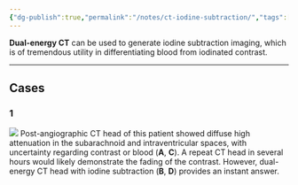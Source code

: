 ```yaml
---
{"dg-publish":true,"permalink":"/notes/ct-iodine-subtraction/","tags":["CT","contrast","iodine"],"created":"2023-09-02T17:45:06.696-07:00","updated":"2023-09-21T13:40:44.736-07:00"}
---
```


**Dual-energy CT** can be used to generate iodine subtraction imaging, which is of tremendous utility in differentiating blood from iodinated contrast.

---

## Cases

### 1

![](https://i.imgur.com/1ouJ0xB.jpg)
Post-angiographic CT head of this patient showed diffuse high attenuation in the subarachnoid and intraventricular spaces, with uncertainty regarding contrast or blood (**A**, **C**). A repeat CT head in several hours would likely demonstrate the fading of the contrast. However, dual-energy CT head with iodine subtraction (**B**, **D**) provides an instant answer.
